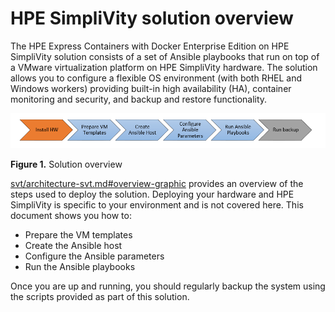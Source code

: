 # HPE SimpliVity solution overview 

The HPE Express Containers with Docker Enterprise Edition on HPE SimpliVity solution consists of a set of Ansible playbooks that run on top of a VMware virtualization platform on HPE SimpliVity hardware. The solution allows you to configure a flexible OS environment \(with both RHEL and Windows workers\) providing built-in high availability \(HA\), container monitoring and security, and backup and restore functionality.

![ "Solution overview"][svt----media-overview-graphic-svt-png]

**Figure 1.** Solution overview

[svt/architecture-svt.md\#overview-graphic](svt/architecture-svt.md#overview-graphic) provides an overview of the steps used to deploy the solution. Deploying your hardware and HPE SimpliVity is specific to your environment and is not covered here. This document shows you how to:

-   Prepare the VM templates
-   Create the Ansible host
-   Configure the Ansible parameters
-   Run the Ansible playbooks

Once you are up and running, you should regularly backup the system using the scripts provided as part of this solution.

[svt----media-overview-graphic-svt-png]:<../media/overview-graphic-svt.png> "Figure 1. Solution overview"